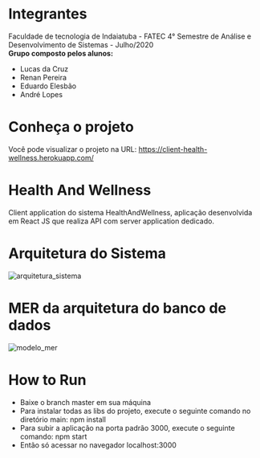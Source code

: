 # Integrantes
Faculdade de tecnologia de Indaiatuba - FATEC
4° Semestre de Análise e Desenvolvimento de Sistemas - Julho/2020
<br/>
<b>Grupo composto pelos alunos:</b>
- Lucas da Cruz
- Renan Pereira
- Eduardo Elesbão
- André Lopes

# Conheça o projeto
Você pode visualizar o projeto na URL:
https://client-health-wellness.herokuapp.com/

# Health And Wellness
Client application do sistema HealthAndWellness, aplicação desenvolvida em React JS que realiza API com server application dedicado.

# Arquitetura do Sistema
![arquitetura_sistema](https://user-images.githubusercontent.com/62190930/86065523-33566b00-ba46-11ea-9d48-53eb30fb76b2.png)

# MER da arquitetura do banco de dados
![modelo_mer](https://user-images.githubusercontent.com/62190930/86065589-58e37480-ba46-11ea-91d9-b19f1ae5f2cd.PNG)

# How to Run
- Baixe o branch master em sua máquina
- Para instalar todas as libs do projeto, execute o seguinte comando no diretório main:
npm install
- Para subir a aplicação na porta padrão 3000, execute o seguinte comando:
npm start
- Então só acessar no navegador localhost:3000
